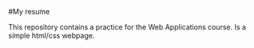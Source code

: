 #My resume

This repository contains a practice for the Web Applications course. Is a simple html/css webpage.